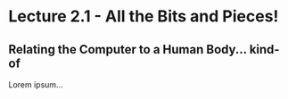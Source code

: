 # Lecture 2.1 - All the Bits and Pieces!

## Relating the Computer to a Human Body... kind-of
Lorem ipsum...
